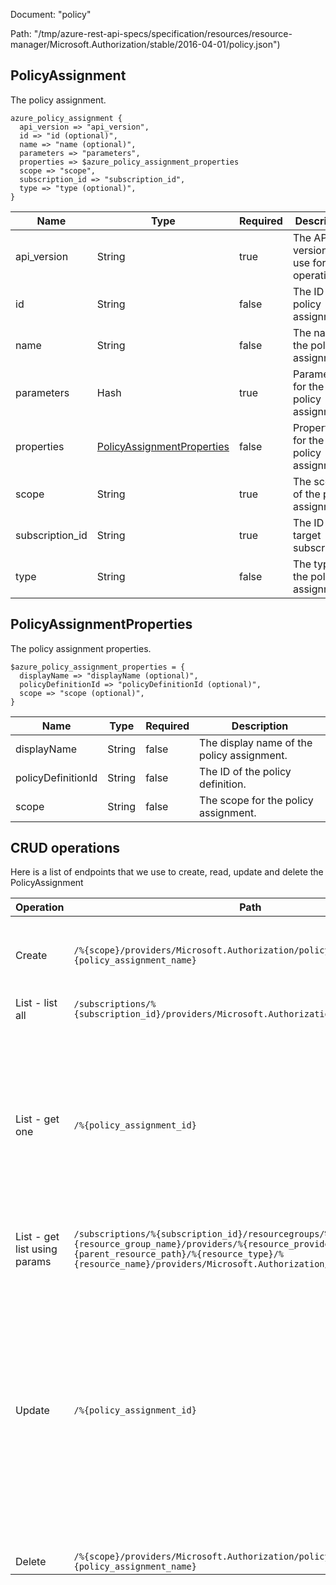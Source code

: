 Document: "policy"


Path: "/tmp/azure-rest-api-specs/specification/resources/resource-manager/Microsoft.Authorization/stable/2016-04-01/policy.json")

## PolicyAssignment

The policy assignment.

```puppet
azure_policy_assignment {
  api_version => "api_version",
  id => "id (optional)",
  name => "name (optional)",
  parameters => "parameters",
  properties => $azure_policy_assignment_properties
  scope => "scope",
  subscription_id => "subscription_id",
  type => "type (optional)",
}
```

| Name        | Type           | Required       | Description       |
| ------------- | ------------- | ------------- | ------------- |
|api_version | String | true | The API version to use for the operation. |
|id | String | false | The ID of the policy assignment. |
|name | String | false | The name of the policy assignment. |
|parameters | Hash | true | Parameters for the policy assignment. |
|properties | [PolicyAssignmentProperties](#policyassignmentproperties) | false | Properties for the policy assignment. |
|scope | String | true | The scope of the policy assignment. |
|subscription_id | String | true | The ID of the target subscription. |
|type | String | false | The type of the policy assignment. |
        
## PolicyAssignmentProperties

The policy assignment properties.

```puppet
$azure_policy_assignment_properties = {
  displayName => "displayName (optional)",
  policyDefinitionId => "policyDefinitionId (optional)",
  scope => "scope (optional)",
}
```

| Name        | Type           | Required       | Description       |
| ------------- | ------------- | ------------- | ------------- |
|displayName | String | false | The display name of the policy assignment. |
|policyDefinitionId | String | false | The ID of the policy definition. |
|scope | String | false | The scope for the policy assignment. |



## CRUD operations

Here is a list of endpoints that we use to create, read, update and delete the PolicyAssignment

| Operation | Path | Verb | Description | OperationID |
| ------------- | ------------- | ------------- | ------------- | ------------- |
|Create|`/%{scope}/providers/Microsoft.Authorization/policyassignments/%{policy_assignment_name}`|Put|Policy assignments are inherited by child resources. For example, when you apply a policy to a resource group that policy is assigned to all resources in the group.|PolicyAssignments_Create|
|List - list all|`/subscriptions/%{subscription_id}/providers/Microsoft.Authorization/policyassignments`|Get|Gets all the policy assignments for a subscription.|PolicyAssignments_List|
|List - get one|`/%{policy_assignment_id}`|Get|When providing a scope for the assignment, use '/subscriptions/{subscription-id}/' for subscriptions, '/subscriptions/{subscription-id}/resourceGroups/{resource-group-name}' for resource groups, and '/subscriptions/{subscription-id}/resourceGroups/{resource-group-name}/providers/{resource-provider-namespace}/{resource-type}/{resource-name}' for resources.|PolicyAssignments_GetById|
|List - get list using params|`/subscriptions/%{subscription_id}/resourcegroups/%{resource_group_name}/providers/%{resource_provider_namespace}/%{parent_resource_path}/%{resource_type}/%{resource_name}/providers/Microsoft.Authorization/policyassignments`|Get|Gets policy assignments for a resource.|PolicyAssignments_ListForResource|
|Update|`/%{policy_assignment_id}`|Put|Policy assignments are inherited by child resources. For example, when you apply a policy to a resource group that policy is assigned to all resources in the group. When providing a scope for the assignment, use '/subscriptions/{subscription-id}/' for subscriptions, '/subscriptions/{subscription-id}/resourceGroups/{resource-group-name}' for resource groups, and '/subscriptions/{subscription-id}/resourceGroups/{resource-group-name}/providers/{resource-provider-namespace}/{resource-type}/{resource-name}' for resources.|PolicyAssignments_CreateById|
|Delete|`/%{scope}/providers/Microsoft.Authorization/policyassignments/%{policy_assignment_name}`|Delete|Deletes a policy assignment.|PolicyAssignments_Delete|

